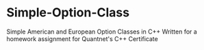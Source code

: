 # Simple-Option-Class
Simple American and European Option Classes in C++
Written for a homework assignment for Quantnet's C++ Certificate
